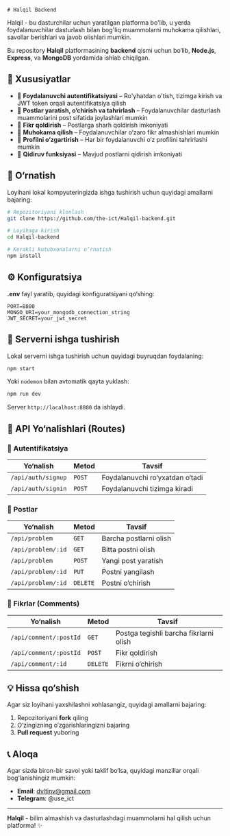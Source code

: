     # Halqil Backend

Halqil - bu dasturchilar uchun yaratilgan platforma bo'lib, u yerda foydalanuvchilar dasturlash bilan bog'liq muammolarni muhokama qilishlari, savollar berishlari va javob olishlari mumkin.

Bu repository **Halqil** platformasining **backend** qismi uchun bo‘lib, **Node.js**, **Express**, va **MongoDB** yordamida ishlab chiqilgan.

## 📌 Xususiyatlar

- 🔹 **Foydalanuvchi autentifikatsiyasi** – Ro'yhatdan o'tish, tizimga kirish va JWT token orqali autentifikatsiya qilish
- 🔹 **Postlar yaratish, o‘chirish va tahrirlash** – Foydalanuvchilar dasturlash muammolarini post sifatida joylashlari mumkin
- 🔹 **Fikr qoldirish** – Postlarga sharh qoldirish imkoniyati
- 🔹 **Muhokama qilish** – Foydalanuvchilar o‘zaro fikr almashishlari mumkin
- 🔹 **Profilni o‘zgartirish** – Har bir foydalanuvchi o‘z profilini tahrirlashi mumkin
- 🔹 **Qidiruv funksiyasi** – Mavjud postlarni qidirish imkoniyati

## 🔧 O‘rnatish

Loyihani lokal kompyuteringizda ishga tushirish uchun quyidagi amallarni bajaring:

```bash
# Repozitoriyani klonlash
git clone https://github.com/the-ict/Halqil-backend.git

# Loyihaga kirish
cd Halqil-backend

# Kerakli kutubxonalarni o‘rnatish
npm install
```

## ⚙️ Konfiguratsiya

**.env** fayl yaratib, quyidagi konfiguratsiyani qo‘shing:

```
PORT=8800
MONGO_URI=your_mongodb_connection_string
JWT_SECRET=your_jwt_secret
```

## 🚀 Serverni ishga tushirish

Lokal serverni ishga tushirish uchun quyidagi buyruqdan foydalaning:

```bash
npm start
```

Yoki `nodemon` bilan avtomatik qayta yuklash:

```bash
npm run dev
```

Server `http://localhost:8800` da ishlaydi.

## 📡 API Yo‘nalishlari (Routes)

### 🔐 Autentifikatsiya

| Yo‘nalish | Metod | Tavsif |
|-----------|-------|--------|
| `/api/auth/signup` | `POST` | Foydalanuvchi ro‘yxatdan o‘tadi |
| `/api/auth/signin` | `POST` | Foydalanuvchi tizimga kiradi |

### 📝 Postlar

| Yo‘nalish | Metod | Tavsif |
|-----------|-------|--------|
| `/api/problem` | `GET` | Barcha postlarni olish |
| `/api/problem/:id` | `GET` | Bitta postni olish |
| `/api/problem` | `POST` | Yangi post yaratish |
| `/api/problem/:id` | `PUT` | Postni yangilash |
| `/api/problem/:id` | `DELETE` | Postni o‘chirish |

### 💬 Fikrlar (Comments)

| Yo‘nalish | Metod | Tavsif |
|-----------|-------|--------|
| `/api/comment/:postId` | `GET` | Postga tegishli barcha fikrlarni olish |
| `/api/comment/:postId` | `POST` | Fikr qoldirish |
| `/api/comment/:id` | `DELETE` | Fikrni o‘chirish |

## 💡 Hissa qo‘shish

Agar siz loyihani yaxshilashni xohlasangiz, quyidagi amallarni bajaring:

1. Repozitoriyani **fork** qiling
2. O‘zingizning o‘zgarishlaringizni bajaring
3. **Pull request** yuboring

## 📞 Aloqa

Agar sizda biron-bir savol yoki taklif bo‘lsa, quyidagi manzillar orqali bog‘lanishingiz mumkin:

- **Email**: dvltinv@gmail.com
- **Telegram**: @use_ict

---

**Halqil** - bilim almashish va dasturlashdagi muammolarni hal qilish uchun platforma! ✨

